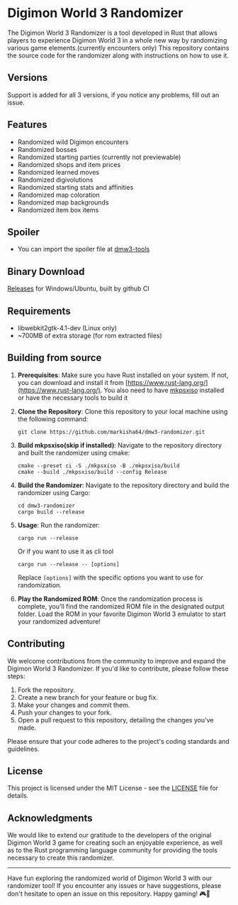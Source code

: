 
# Digimon World 3 Randomizer

The Digimon World 3 Randomizer is a tool developed in Rust that allows players to experience Digimon World 3 in a whole new way by randomizing various game elements.(currently encounters only) This repository contains the source code for the randomizer along with instructions on how to use it.

## Versions

Support is added for all 3 versions, if you notice any problems, fill out an issue.

## Features

- Randomized wild Digimon encounters
- Randomized bosses
- Randomized starting parties (currently not previewable)
- Randomized shops and item prices
- Randomized learned moves
- Randomized digivolutions
- Randomized starting stats and affinities
- Randomized map coloration
- Randomized map backgrounds
- Randomized item box items

## Spoiler

- You can import the spoiler file at [dmw3-tools](https://markisha64.github.io/dmw3-tools/)

## Binary Download

[Releases](https://github.com/markisha64/dmw3-randomizer/releases) for Windows/Ubuntu, built by github CI

## Requirements

- libwebkit2gtk-4.1-dev (Linux only)
- ~700MB of extra storage (for rom extracted files)

## Building from source

1. **Prerequisites**: Make sure you have Rust installed on your system. If not, you can download and install it from [https://www.rust-lang.org/](https://www.rust-lang.org/).
   You also need to have [mkpsxiso](https://github.com/Lameguy64/mkpsxiso) installed or have the necessary tools to build it

2. **Clone the Repository**: Clone this repository to your local machine using the following command:
   ```shell
   git clone https://github.com/markisha64/dmw3-randomizer.git
   ```
3. **Build mkpsxiso(skip if installed)**: Navigate to the repository directory and built the randomizer using cmake:
   ```shell
   cmake --preset ci -S ./mkpsxiso -B ./mkpsxiso/build
   cmake --build ./mkpsxiso/build --config Release
   ```

4. **Build the Randomizer**: Navigate to the repository directory and build the randomizer using Cargo:
   ```shell
   cd dmw3-randomizer
   cargo build --release
   ```

5. **Usage**: Run the randomizer:
   ```shell
   cargo run --release
   ```
   Or if you want to use it as cli tool
   ```shell
   cargo run --release -- [options]
   ```
   Replace `[options]` with the specific options you want to use for randomization.


6. **Play the Randomized ROM**: Once the randomization process is complete, you'll find the randomized ROM file in the designated output folder. Load the ROM in your favorite Digimon World 3 emulator to start your randomized adventure!

## Contributing

We welcome contributions from the community to improve and expand the Digimon World 3 Randomizer. If you'd like to contribute, please follow these steps:

1. Fork the repository.
2. Create a new branch for your feature or bug fix.
3. Make your changes and commit them.
4. Push your changes to your fork.
5. Open a pull request to this repository, detailing the changes you've made.

Please ensure that your code adheres to the project's coding standards and guidelines.

## License

This project is licensed under the MIT License - see the [LICENSE](LICENSE.md) file for details.

## Acknowledgments

We would like to extend our gratitude to the developers of the original Digimon World 3 game for creating such an enjoyable experience, as well as to the Rust programming language community for providing the tools necessary to create this randomizer.

---

Have fun exploring the randomized world of Digimon World 3 with our randomizer tool! If you encounter any issues or have suggestions, please don't hesitate to open an issue on this repository. Happy gaming! 🎮🐾
